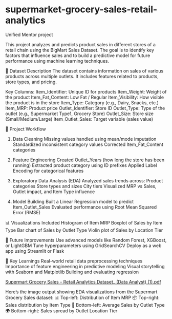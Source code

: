 # supermarket-grocery-sales-retail-analytics
Unified Mentor project

This project analyzes and predicts product sales in different stores of a retail chain using the BigMart Sales Dataset. The goal is to identify key factors that influence sales and to build a predictive model for future performance using machine learning techniques.

📁 Dataset Description
The dataset contains information on sales of various products across multiple outlets. It includes features related to products, store types, and pricing.

Key Columns:
Item_Identifier: Unique ID for products
Item_Weight: Weight of the product
Item_Fat_Content: Low Fat / Regular
Item_Visibility: How visible the product is in the store
Item_Type: Category (e.g., Dairy, Snacks, etc.)
Item_MRP: Product price
Outlet_Identifier: Store ID
Outlet_Type: Type of the outlet (e.g., Supermarket Type1, Grocery Store)
Outlet_Size: Store size (Small/Medium/Large)
Item_Outlet_Sales: Target variable (sales value)

🧹 Project Workflow
1. Data Cleaning
Missing values handled using mean/mode imputation
Standardized inconsistent category values
Corrected Item_Fat_Content categories

2. Feature Engineering
Created Outlet_Years (how long the store has been running)
Extracted product category using ID prefixes
Applied Label Encoding for categorical features

3. Exploratory Data Analysis (EDA)
Analyzed sales trends across:
Product categories
Store types and sizes
City tiers
Visualized MRP vs Sales, Outlet impact, and Item Type influence

4. Model Building
Built a Linear Regression model to predict Item_Outlet_Sales
Evaluated performance using Root Mean Squared Error (RMSE)

📊 Visualizations Included
Histogram of Item MRP
Boxplot of Sales by Item Type
Bar chart of Sales by Outlet Type
Violin plot of Sales by Location Tier

🚀 Future Improvements
Use advanced models like Random Forest, XGBoost, or LightGBM
Tune hyperparameters using GridSearchCV
Deploy as a web app using Streamlit or Flask

🧠 Key Learnings
Real-world retail data preprocessing techniques
Importance of feature engineering in predictive modeling
Visual storytelling with Seaborn and Matplotlib
Building and evaluating regression

[Supermart Grocery Sales - Retail Analytics Dataset_ (Data Analyst) (1).pdf](https://github.com/user-attachments/files/20851184/Supermart.Grocery.Sales.-.Retail.Analytics.Dataset_.Data.Analyst.1.pdf)

Here’s the image output showing EDA visualizations from the Supermart Grocery Sales dataset:
📊 Top-left: Distribution of Item MRP
📦 Top-right: Sales distribution by Item Type
🏬 Bottom-left: Average Sales by Outlet Type
🌍 Bottom-right: Sales spread by Outlet Location Tier






